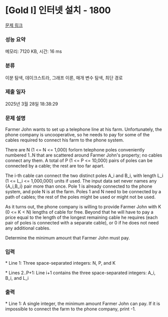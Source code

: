 # [Gold I] 인터넷 설치 - 1800 

[문제 링크](https://www.acmicpc.net/problem/1800) 

### 성능 요약

메모리: 7120 KB, 시간: 16 ms

### 분류

이분 탐색, 데이크스트라, 그래프 이론, 매개 변수 탐색, 최단 경로

### 제출 일자

2025년 3월 28일 18:38:29

### 문제 설명

<p>Farmer John wants to set up a telephone line at his farm. Unfortunately, the phone company is uncooperative, so he needs to pay for some of the cables required to connect his farm to the phone system.</p>

<p>There are N (1 <= N <= 1,000) forlorn telephone poles conveniently numbered 1..N that are scattered around Farmer John's property; no cables connect any them.  A total of P (1 <= P <= 10,000) pairs of poles can be connected by a cable; the rest are too far apart.</p>

<p>The i-th cable can connect the two distinct poles A_i and B_i, with length L_i (1 <= L_i <= 1,000,000) units if used. The input data set never names any {A_i,B_i} pair more than once. Pole 1 is already connected to the phone system, and pole N is at the farm. Poles 1 and N need to be connected by a path of cables; the rest of the poles might be used or might not be used.</p>

<p>As it turns out, the phone company is willing to provide Farmer John with K (0 <= K < N) lengths of cable for free. Beyond that he will have to pay a price equal to the length of the longest remaining cable he requires (each pair of poles is connected with a separate cable), or 0 if he does not need any additional cables.</p>

<p>Determine the minimum amount that Farmer John must pay.</p>

### 입력 

 <p>* Line 1: Three space-separated integers: N, P, and K</p>

<p>* Lines 2..P+1: Line i+1 contains the three space-separated integers: A_i, B_i, and L_i</p>

### 출력 

 <p>* Line 1: A single integer, the minimum amount Farmer John can pay. If it is impossible to connect the farm to the phone company, print -1.</p>

